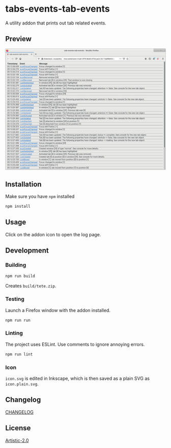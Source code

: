 # tabs-events-tab-events

A utility addon that prints out tab related events.

## Preview

![Log page](img/0.1.0_log.png)

## Installation

Make sure you have `npm` installed

```bash
npm install
```

## Usage

Click on the addon icon to open the log page.

## Development

### Building

```bash
npm run build
```

Creates `build/tete.zip`.

### Testing

Launch a Firefox window with the addon installed.

```bash
npm run run
```

### Linting

The project uses ESLint. Use comments to ignore annoying errors.

```bash
npm run lint
```

### Icon

`icon.svg` is edited in Inkscape, which is then saved as a plain SVG as `icon.plain.svg`.

## Changelog

[CHANGELOG](CHANGELOG.md)

## License

[Artistic-2.0](LICENSE)
